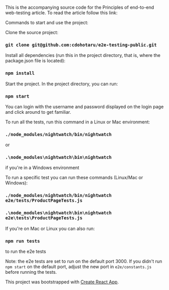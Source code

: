 This is the accompanying source code for the Principles of end-to-end web-testing article. 
To read the article follow this link: 

Commands to start and use the project:

Clone the source project:

### `git clone git@github.com:cdohotaru/e2e-testing-public.git`

Install all dependencies (run this in the project directory, that is, where the package.json file is located):

### `npm install`

Start the project. In the project directory, you can run:

### `npm start`

You can login with the username and password displayed on the login page and click around to get familiar.

To run all the tests, run this command in a Linux or Mac environment:

### `./node_modules/nightwatch/bin/nightwatch`

or

### `.\node_modules\nightwatch\bin\nightwatch` 

if you're in a Windows environment

To run a specific test you can run these commands (Linux/Mac or Windows):

### `./node_modules/nightwatch/bin/nightwatch e2e/tests/ProductPageTests.js`

### `.\node_modules\nightwatch\bin\nightwatch e2e\tests\ProductPageTests.js`

If you're on Mac or Linux you can also run:

### `npm run tests`

to run the e2e tests

Note: the e2e tests are set to run on the default port 3000. If you didn't run `npm start` on the default port, 
adjust the new port in `e2e/constants.js` before running the tests.

This project was bootstrapped with [Create React App](https://github.com/facebook/create-react-app).